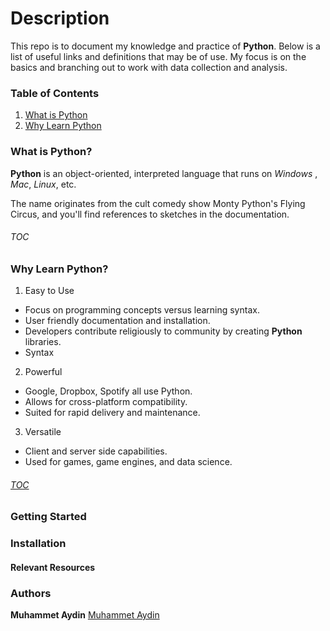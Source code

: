 # Description
This repo is to document my knowledge and practice of **Python**. Below is a list of useful links and definitions that may be of use. My focus is on the basics and branching out to work with data collection and analysis. 

### <a id="toc"></a>Table of Contents
1. [What is Python](#what)
2. [Why Learn Python](#why)

### <a id="what"></a>What is Python?
**Python** is an object-oriented, interpreted language that runs on *Windows* , *Mac*, *Linux*, etc.<br />

The name originates from the cult comedy show Monty Python's Flying Circus, and you'll find references to sketches in the documentation.<br />

###### [TOC](#toc)

### <a id="why"></a>Why Learn Python?
1. Easy to Use 
 * Focus on programming concepts versus learning syntax.
 * User friendly documentation and installation.
 * Developers contribute religiously to community by creating **Python** libraries.
 * Syntax 
2. Powerful
* Google, Dropbox, Spotify all use Python.
* Allows for cross-platform compatibility.
* Suited for rapid delivery and maintenance. 
3. Versatile
* Client and server side capabilities.
* Used for games, game engines, and data science.

###### [TOC](#toc)
 
### Getting Started

### Installation


#### Relevant Resources

### Authors
**Muhammet Aydin** [Muhammet Aydin](https://github.com/muhammeta7)
